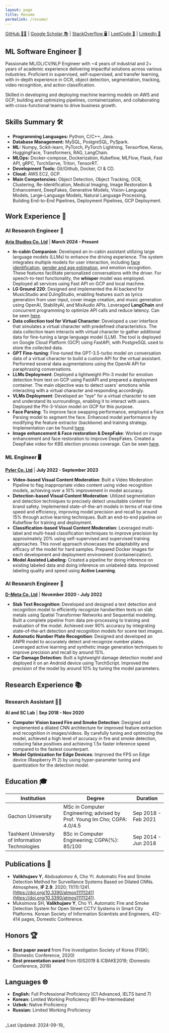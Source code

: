 ```yaml
---
layout: page
title: Resume
permalink: /resume/
---
```


[GitHub 🐱‍💻](https://github.com/yakhyo) &#124; [Google Scholar 📚](https://scholar.google.com/citations?user=I66QbJIAAAAJ&hl=en) &#124; [StackOverflow 🖥️](https://stackoverflow.com/users/14815986/yakhyo) &#124; [LeetCode 🧩](https://leetcode.com/y_valikhujaev) &#124; [LinkedIn 🔗](https://www.linkedin.com/in/y-valikhujaev/)

## ML Software Engineer 🤖

Passionate ML/DL/CV/NLP Engineer with ~4 years of industrial and 2+ years of academic experience delivering
impactful solutions across various industries. Proficient in supervised, self-supervised, and transfer learning, with in-depth
experience in OCR, object detection, segmentation, tracking, video recognition, and action classification.

Skilled in developing and deploying machine learning models on AWS and GCP, building and optimizing pipelines, containerization,
and collaborating with cross-functional teams to drive business growth.

## Skills Summary 🛠️

- **Programming Languages:** Python, C/C++, Java.
- **Database Management:** MySQL, PostgreSQL, PySpark.
- **ML:** Numpy, Scikit-learn, PyTorch, PyTorch Lightning, Tensorflow, Keras, HuggingFace, Transformers, RAG, LangChain.
- **MLOps:** Docker-compose, Dockerization, Kubeflow, MLFlow, Flask, Fast API, gRPC, TorchServe, Triton, TensorRT.
- **Development Tools:** Git/Github, Docker, CI & CD.
- **Cloud:** AWS EC2, GCP.
- **Main Competencies:** Object Detection, Object Tracking, OCR, Clustering, Re-Identification, Medical Imaging, Image Restoration & Enhancement, DeepFakes, Generative Models, Vision-Language Models, Large-Language Models, Natural Language Processing, Building End-to-End Pipelines, Deployment Pipelines, GCP Deployment.

## Work Experience 💼

### AI Research Engineer 🧠

**[Aria Studios Co. Ltd](https://showaria.com/)** &#124; **March 2024 - Present**

- **In-cabin Companion**: Developed an in-cabin assistant utilizing large language models (LLMs) to enhance the driving experience. The system integrates multiple models for user interaction, including [face identification](https://github.com/yakhyo/face-reidentification), [gender and age estimation](https://github.com/yakhyo/facial-analysis), and emotion recognition. These features facilitate personalized conversations with the driver. For speech-to-text functionality, the **whisper** model was employed. Deployed all services using Fast API on GCP and local machine.
- **LG Ground 220**: Designed and implemented the AI backend for MusicStudio and DJingStudio, enabling features such as lyrics generation from user input, cover image creation, and music generation using OpenAI, StabilityAI, and MixAudio APIs. Leveraged **LangChain** and concurrent programming to optimize API calls and reduce latency. Can be seen [here](https://www.youtube.com/shorts/rkDN3T3bmQE).
- **Data collection tool for Virtual Character**: Developed a user interface that simulates a virtual character with predefined characteristics. The data collection team interacts with virtual character to gather additional data for fine-tuning a large language model (LLM). The tool is deployed on Google Cloud Platform (GCP) using FastAPI, with PostgreSQL used to store the collected data.
- **GPT Fine-tuning**: Fine-tuned the GPT-3.5-turbo model on conversation data of a virtual character to build a custom API for the virtual assistant. Performed several data augmentations using the OpenAI API for paraphrasing conversations.
- **LLMs Deployment**: Deployed a lightweight Phi-3 model for emotion detection from text on GCP using FastAPI and prepared a deployment container. The main objective was to detect users' emotions while interacting with a virtual character and responding accordingly.
- **VLMs Deployment**: Developed an "eye" for a virtual character to see and understand its surroundings, enabling it to interact with users. Deployed the Phi-3-Vision model on GCP for this purpose.
- **Face Parsing**: To improve face swapping performance, employed a Face Parsing model to segment the face. Enhanced model performance by modifying the feature extractor (backbone) and training strategy. Implementation can be found [here](https://github.com/yakhyo/face-parsing).
- **Image enhancement & Face restoration & DeepFake**: Worked on image enhancement and face restoration to improve DeepFakes. Created a DeepFake video for KBS election process coverage. Can be seen [here](https://www.youtube.com/live/CGbvG8S7HHo?si=8j4R4-f5ICfz01GF).

### ML Engineer 🖥️

**[Pyler Co. Ltd](https://www.pyler.tech/)** &#124; **July 2022 - September 2023**

- **Video-based Visual Content Moderation**: Built a Video Moderation Pipeline to flag inappropriate video content using video recognition models, achieving over a 10% improvement in model accuracy.
- **Detection-based Visual Content Moderation**: Utilized segmentation and detection techniques to precisely detect unsuitable content for brand safety. Implemented state-of-the-art models in terms of real-time speed and efficiency, improving model precision and recall by around 15% through active learning techniques. Built an end-to-end pipeline on Kubeflow for training and deployment.
- **Classification-based Visual Content Moderation**: Leveraged multi-label and multi-head classification techniques to improve precision by approximately 20% using self-supervised and supervised training approaches. This novel approach showcases the adaptability and efficacy of the model for hard samples. Prepared Docker images for each development and deployment environment (containerization).
- **Model Assisted Labeling**: Created a pipeline for doing inference on existing labeled data and doing inference on unlabeled data. Improved labeling quality and speed using **Active Learning**.

### AI Research Engineer 🧠

**[D-Meta Co. Ltd](https://www.d-meta.ai/)** &#124; **November 2020 - July 2022**

- **Slab Text Recognition**: Developed and designed a text detection and recognition model to efficiently recognize handwritten texts on slab metals using Spatial Transformer Networks and Sequential modeling. Built a complete pipeline from data pre-processing to training and evaluation of the model. Achieved over 90% accuracy by integrating state-of-the-art detection and recognition models for scene text images.
- **Automatic Number Plate Recognition**: Designed and developed an ANPR model to accurately detect and recognize number plates. Leveraged active learning and synthetic image generation techniques to improve precision and recall by around 15%.
- **Car Damage Detection**: Built a lightweight damage detection model and deployed it on an Android device using TorchScript. Improved the precision of the model by around 10% by tuning the model parameters.

## Research Experience 📚

### Research Assistant 🧑‍🔬

**AI and SC Lab** &#124; **Sep 2018 - Nov 2020**

- **Computer Vision based Fire and Smoke Detection**: Designed and implemented a dilated CNN architecture for improved feature extraction and recognition in images/videos. By carefully tuning and optimizing the model, achieved a high level of accuracy in fire and smoke detection, reducing false positives and achieving 1.5x faster inference speed compared to the fastest counterpart.
- **Model Optimization for Edge Devices**: Improved the FPS on Edge device (Raspberry PI 2) by using hyper-parameter tuning and quantization for the detection model.

## Education 🎓

| **Institution**                                 | **Degree**                                                                | **Duration**        |
| ----------------------------------------------- | ------------------------------------------------------------------------- | ------------------- |
| Gachon University                               | MSc in Computer Engineering; advised by Prof. Young Im Cho; CGPA: 4.0/4.5 | Sep 2018 - Feb 2021 |
| Tashkent University of Information Technologies | BSc in Computer Engineering; CGPA(%): 85/100                              | Sep 2014 - Jun 2018 |

## Publications 📝

- **Valikhujaev Y**, Abdusalomov A, Cho YI. Automatic Fire and Smoke Detection Method for Surveillance Systems Based on Dilated CNNs. Atmosphere, **IF 2.9**. 2020; 11(11):1241. [https://doi.org/10.3390/atmos11111241](https://doi.org/10.3390/atmos11111241).
- Muksimova SH, **Valikhujaev Y**, Cho YI. Automatic Fire and Smoke Detection System for Open Street CCTV Systems in Smart City Platforms. Korean Society of Information Scientists and Engineers, 412-414 pages, Domestic Conference.

## Honors 🏆

- **Best paper award** from Fire Investigation Society of Korea (FISK); (Domestic Conference, 2020)
- **Best presentation award** from ISIS2019 & ICBAKE2019; (Domestic Conference, 2019)

## Languages 🌐

- **English:** Full Professional Proficiency (C1 Advanced, IELTS band 7)
- **Korean:** Limited Working Proficiency (B1 Pre-Intermediate)
- **Uzbek:** Native Proficiency
- **Russian:** Limited Working Proficiency

<br>
_Last Updated: 2024-09-19_
